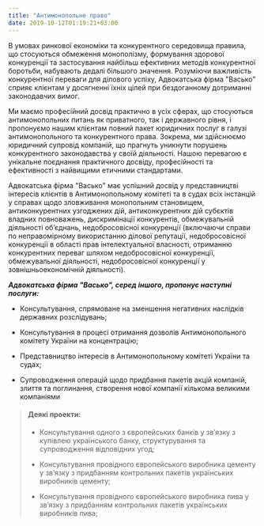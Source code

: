 ```yaml
---
title: "Антимонопольне право"
date: 2019-10-12T01:19:21+03:00
---
```


В умовах ринкової економіки та конкурентного середовища правила, що стосуються обмеження монополізму, формування здорової конкуренції та застосування найбільш ефективних методів конкурентної боротьби, набувають дедалі більшого значення. Розуміючи важливість конкурентної переваги для ділового успіху, Адвокатська фірма "Васько" сприяє клієнтам у досягненні їхніх цілей при бездоганному дотриманні законодавчих вимог.

Ми маємо професійний досвід практично в усіх сферах, що стосуються антимонопольних питань як приватного, так і державного рівня, і пропонуємо нашим клієнтам повний пакет юридичних послуг в галузі антимонопольного та конкурентного права. Зокрема, ми здійснюємо юридичний супровід компаній, що прагнуть уникнути порушень конкурентного законодавства у своїй діяльності. Нашою перевагою є унікальне поєднання практичного досвіду, професійності та ефективності з найвищими етичними стандартами. 

Адвокатська фірма "Васько" має успішний досвід у представництві інтересів клієнтів в Антимонопольному комітеті та в судах всіх інстанцій у справах щодо зловживання монопольним становищем, антиконкурентних узгоджених дій, антиконкурентних дій субєктів владних повноважень, дискримінації конкурентів, обмежувальній діяльності об’єднань, недобросовісної конкуренції (включаючи справи по неправомірному використанню ділової репутації, недобросовісної конкуренції в області прав інтелектуальної власності, отриманню конкурентних переваг шляхом недобросовісної конкуренції, обмежувальної діяльності, недобросовісної конкуренції у зовнішньоекономічній діяльності).

***Адвокатська фірма "Васько", серед іншого, пропонує наступні послуги:***

- Консультування, спрямоване на зменшення негативних наслідків державних розслідувань;

- Консультування в процесі отримання дозволів Антимонопольного комітету України на концентрацію;

- Представництво інтересів в Антимонопольному комітеті України та судах;

- Супроводження операцій щодо придбання пакетів акцій компаній, злиття та поглинання, створення нової компанії кількома великими компаніями

> #### Деякі проекти:
>
> - Консультування одного з європейських банків у зв’язку з купівлею українського банку, структурування та супроводження відповідних угод;
>
> - Консультування провідного європейського виробника цементу у зв’язку з придбанням контрольних пакетів українських виробників цементу;
>
> - Консультування провідного європейського виробника пива у зв’язку з придбанням контрольних пакетів українських виробників пива;
